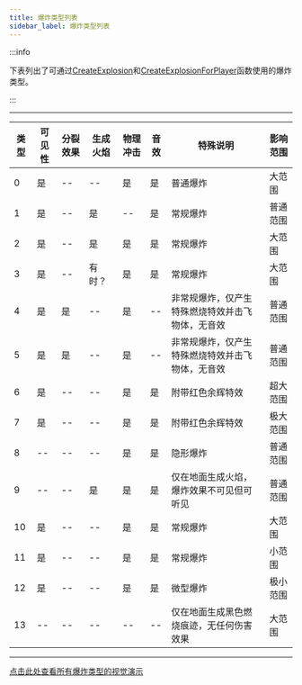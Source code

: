```yaml
---
title: 爆炸类型列表
sidebar_label: 爆炸类型列表
---
```


:::info

下表列出了可通过[CreateExplosion](../functions/CreateExplosion)和[CreateExplosionForPlayer](../functions/CreateExplosionForPlayer)函数使用的爆炸类型。

:::

---

| 类型 | 可见性 | 分裂效果 | 生成火焰 | 物理冲击 | 音效 | 特殊说明                                         | 影响范围 |
| ---- | ------ | -------- | -------- | -------- | ---- | ------------------------------------------------ | -------- |
| 0    | 是     | --       | --       | 是       | 是   | 普通爆炸                                         | 大范围   |
| 1    | 是     | --       | 是       | --       | 是   | 常规爆炸                                         | 普通范围 |
| 2    | 是     | --       | 是       | 是       | 是   | 常规爆炸                                         | 大范围   |
| 3    | 是     | --       | 有时？   | 是       | 是   | 常规爆炸                                         | 大范围   |
| 4    | 是     | 是       | --       | 是       | --   | 非常规爆炸，仅产生特殊燃烧特效并击飞物体，无音效 | 普通范围 |
| 5    | 是     | 是       | --       | 是       | --   | 非常规爆炸，仅产生特殊燃烧特效并击飞物体，无音效 | 普通范围 |
| 6    | 是     | --       | --       | 是       | 是   | 附带红色余辉特效                                 | 超大范围 |
| 7    | 是     | --       | --       | 是       | 是   | 附带红色余辉特效                                 | 极大范围 |
| 8    | --     | --       | --       | 是       | 是   | 隐形爆炸                                         | 普通范围 |
| 9    | --     | --       | 是       | 是       | 是   | 仅在地面生成火焰，爆炸效果不可见但可听见         | 普通范围 |
| 10   | 是     | --       | --       | 是       | 是   | 常规爆炸                                         | 大范围   |
| 11   | 是     | --       | --       | 是       | 是   | 常规爆炸                                         | 小范围   |
| 12   | 是     | --       | --       | 是       | 是   | 微型爆炸                                         | 极小范围 |
| 13   | --     | --       | --       | --       | --   | 仅在地面生成黑色燃烧痕迹，无任何伤害效果         | 大范围   |

---

[点击此处查看所有爆炸类型的视觉演示](http://weedarr.wikidot.com/explosion)
